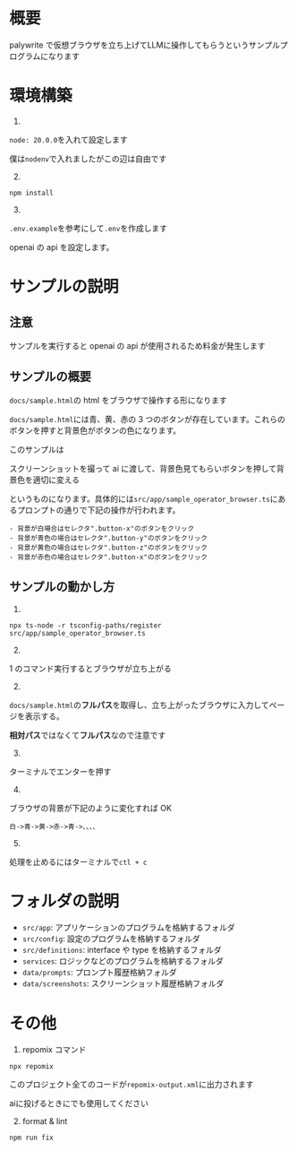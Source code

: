 # 概要

palywrite で仮想ブラウザを立ち上げてLLMに操作してもらうというサンプルプログラムになります

# 環境構築

1.

`node: 20.0.0`を入れて設定します

僕は`nodenv`で入れましたがこの辺は自由です

2.

```
npm install
```

3.

`.env.example`を参考にして`.env`を作成します

openai の api を設定します。

# サンプルの説明

## 注意

サンプルを実行すると openai の api が使用されるため料金が発生します

## サンプルの概要

`docs/sample.html`の html をブラウザで操作する形になります

`docs/sample.html`には青、黄、赤の 3 つのボタンが存在しています。これらのボタンを押すと背景色がボタンの色になります。

このサンプルは

スクリーンショットを撮って ai に渡して、背景色見てもらいボタンを押して背景色を適切に変える

というものになります。具体的には`src/app/sample_operator_browser.ts`にあるプロンプトの通りで下記の操作が行われます。

```
- 背景が白場合はセレクタ".button-x"のボタンをクリック
- 背景が青色の場合はセレクタ".button-y"のボタンをクリック
- 背景が黄色の場合はセレクタ".button-z"のボタンをクリック
- 背景が赤色の場合はセレクタ".button-x"のボタンをクリック
```

## サンプルの動かし方

1.

```
npx ts-node -r tsconfig-paths/register src/app/sample_operator_browser.ts
```

2.

1 のコマンド実行するとブラウザが立ち上がる

2.

`docs/sample.html`の**フルパス**を取得し、立ち上がったブラウザに入力してページを表示する。

**相対パス**ではなくて**フルパス**なので注意です

3.

ターミナルでエンターを押す

4.

ブラウザの背景が下記のように変化すれば OK

```
白->青->黄->赤->青->、、、、
```

5.

処理を止めるにはターミナルで`ctl + c`

# フォルダの説明

- `src/app`: アプリケーションのプログラムを格納するフォルダ
- `src/config`: 設定のプログラムを格納するフォルダ
- `src/definitions`: interface や type を格納するフォルダ
- `services`: ロジックなどのプログラムを格納するフォルダ
- `data/prompts`: プロンプト履歴格納フォルダ
- `data/screenshots`: スクリーンショット履歴格納フォルダ

# その他

1. repomix コマンド

```
npx repomix
```

このプロジェクト全てのコードが`repomix-output.xml`に出力されます

aiに投げるときにでも使用してください

2. format & lint

```
npm run fix
```
